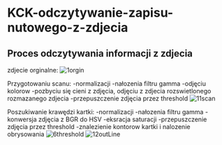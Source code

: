 # KCK-odczytywanie-zapisu-nutowego-z-zdjecia
## Proces odczytywania informacji z zdjecia

zdjecie orginalne:
![1orgin](https://user-images.githubusercontent.com/67105405/213574846-ce7a2b46-f85a-4b94-940c-582260efca72.jpg)

Przygotowaniu scanu:
-normalizacji
-nałozenia filtru gamma
-odjęciu kolorow
-pozbyciu się cieni z zdjęcia, odjęciu z zdjecia rozswietlonego rozmazanego zdjecia
-przepuszczenie zdjęcia przez threshold
![11scan](https://user-images.githubusercontent.com/67105405/213577686-a22829fe-57a0-45ea-b0d8-8873f5fac4c2.jpg)

Poszukiwanie krawędzi kartki:
-normalizacji
-nałozenia filtru gamma
-konwersja zdjęcia z BGR do HSV
-eksracja saturacji
-przepuszczenie zdjęcia przez threshold
-znalezienie kontorow kartki i nalozenie obrysowania
![6threshold](https://user-images.githubusercontent.com/67105405/213579189-56d0132f-9ecd-4a8b-822a-2daf064df6b7.jpg)
![12outLine](https://user-images.githubusercontent.com/67105405/213579215-e215d73e-a83a-4db0-ba2e-d343efbc3832.jpg)
